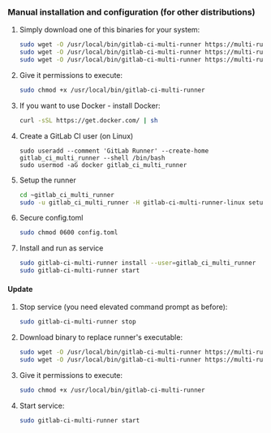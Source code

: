 ### Manual installation and configuration (for other distributions)

1. Simply download one of this binaries for your system:
	```bash
	sudo wget -O /usr/local/bin/gitlab-ci-multi-runner https://multi-runner.s3.amazonaws.com/latest/binaries/gitlab-ci-multi-runner-linux-386
	sudo wget -O /usr/local/bin/gitlab-ci-multi-runner https://multi-runner.s3.amazonaws.com/latest/binaries/gitlab-ci-multi-runner-linux-amd64
	sudo wget -O /usr/local/bin/gitlab-ci-multi-runner https://multi-runner.s3.amazonaws.com/latest/binaries/gitlab-ci-multi-runner-linux-arm
	```

1. Give it permissions to execute:
	```bash
	sudo chmod +x /usr/local/bin/gitlab-ci-multi-runner
	```

1. If you want to use Docker - install Docker:
    ```bash
    curl -sSL https://get.docker.com/ | sh
    ```

1. Create a GitLab CI user (on Linux)
	```
	sudo useradd --comment 'GitLab Runner' --create-home gitlab_ci_multi_runner --shell /bin/bash
	sudo usermod -aG docker gitlab_ci_multi_runner
	```

1. Setup the runner
	```bash
	cd ~gitlab_ci_multi_runner
	sudo -u gitlab_ci_multi_runner -H gitlab-ci-multi-runner-linux setup
	```

1. Secure config.toml
	```bash
    sudo chmod 0600 config.toml
    ```

1. Install and run as service
	```bash
	sudo gitlab-ci-multi-runner install --user=gitlab_ci_multi_runner
	sudo gitlab-ci-multi-runner start
	```

#### Update

1. Stop service (you need elevated command prompt as before):
	```bash
	sudo gitlab-ci-multi-runner stop
	```

1. Download binary to replace runner's executable:
	```bash
	sudo wget -O /usr/local/bin/gitlab-ci-multi-runner https://multi-runner.s3.amazonaws.com/latest/binaries/gitlab-ci-multi-runner-linux-386
	sudo wget -O /usr/local/bin/gitlab-ci-multi-runner https://multi-runner.s3.amazonaws.com/latest/binaries/gitlab-ci-multi-runner-linux-amd64
	```

1. Give it permissions to execute:
	```bash
	sudo chmod +x /usr/local/bin/gitlab-ci-multi-runner
	```

1. Start service:
	```bash
	sudo gitlab-ci-multi-runner start
	```

